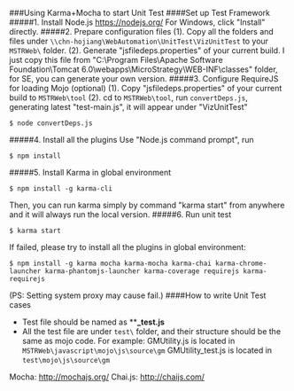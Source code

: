 ###Using Karma+Mocha to start Unit Test
####Set up Test Framework
#####1. Install Node.js https://nodejs.org/ 
For Windows, click "Install" directly.
#####2. Prepare configuration files
(1). Copy all the folders and files under `\\chn-hojiang\WebAutomation\UnitTest\VizUnitTest` to your `MSTRWeb\` folder.
(2). Generate "jsfiledeps.properties" of your current build.
I just copy this file from "C:\Program Files\Apache Software Foundation\Tomcat 6.0\webapps\MicroStrategy\WEB-INF\classes" folder, for SE, you can generate your own version.
#####3. Configure RequireJS for loading Mojo (optional)
(1). Copy "jsfiledeps.properties" of your current build to `MSTRWeb\tool`
(2). cd to `MSTRWeb\tool`, run `convertDeps.js`, generating latest "test-main.js", it will appear under "VizUnitTest\"
```
$ node convertDeps.js
```
#####4. Install all the plugins
Use "Node.js command prompt", run
```
$ npm install
```
#####5. Install Karma in global environment
```
$ npm install -g karma-cli
```
Then, you can run karma simply by command "karma start" from anywhere and it will always run the local version.
#####6. Run unit test
```
$ karma start
```
If failed, please try to install all the plugins in global environment:
```
$ npm install -g karma mocha karma-mocha karma-chai karma-chrome-launcher karma-phantomjs-launcher karma-coverage requirejs karma-requirejs
```
(PS: Setting system proxy may cause fail.)
####How to write Unit Test cases
- Test file should be named as ****_test.js**
- All the test file are under `test\` folder, and their structure should be the same as mojo code. 
For example:
GMUtility.js is located in `MSTRWeb\javascript\mojo\js\source\gm`
GMUtility_test.js is located in `test\mojo\js\source\gm`


Mocha: http://mochajs.org/
Chai.js: http://chaijs.com/